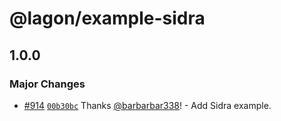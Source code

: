 # @lagon/example-sidra

## 1.0.0

### Major Changes

- [#914](https://github.com/lagonapp/lagon/pull/914) [`00b30bc`](https://github.com/lagonapp/lagon/commit/00b30bcac6176d99a3f0f009e7d21288f8eea126) Thanks [@barbarbar338](https://github.com/barbarbar338)! - Add Sidra example.
